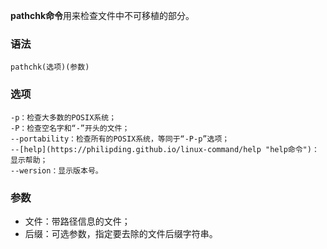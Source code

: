 **pathchk命令**用来检查文件中不可移植的部分。

### 语法  

```
pathchk(选项)(参数)
```

### 选项  

```
-p：检查大多数的POSIX系统；
-P：检查空名字和“-”开头的文件；
--portability：检查所有的POSIX系统，等同于“-P-p”选项；
--[help](https://philipding.github.io/linux-command/help "help命令")：显示帮助；
--wersion：显示版本号。
```

### 参数  

*   文件：带路径信息的文件；
*   后缀：可选参数，指定要去除的文件后缀字符串。